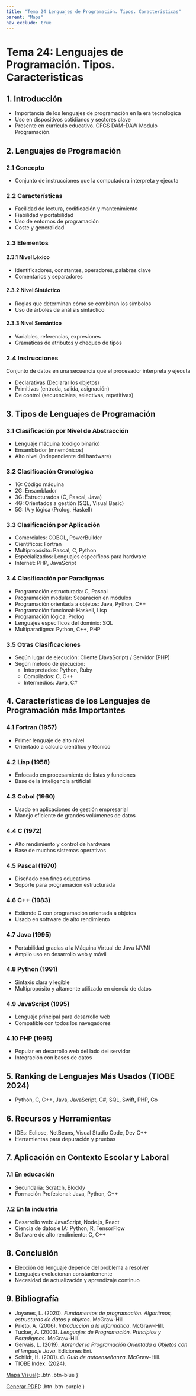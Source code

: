 ```yaml
---
title: "Tema 24 Lenguajes de Programación. Tipos. Caracteristicas"
parent: "Maps"
nav_exclude: true
---
```


# Tema 24: Lenguajes de Programación. Tipos. Caracteristicas

## 1. Introducción
- Importancia de los lenguajes de programación en la era tecnológica
- Uso en dispositivos cotidianos y sectores clave
- Presente en currículo educativo. CFGS DAM-DAW Modulo Programación.

## 2. Lenguajes de Programación
### 2.1 Concepto
- Conjunto de instrucciones que la computadora interpreta y ejecuta

### 2.2 Características
- Facilidad de lectura, codificación y mantenimiento
- Fiabilidad y portabilidad
- Uso de entornos de programación
- Coste y generalidad

### 2.3 Elementos
#### 2.3.1 Nivel Léxico
- Identificadores, constantes, operadores, palabras clave
- Comentarios y separadores

#### 2.3.2 Nivel Sintáctico
- Reglas que determinan cómo se combinan los símbolos
- Uso de árboles de análisis sintáctico

#### 2.3.3 Nivel Semántico
- Variables, referencias, expresiones
- Gramáticas de atributos y chequeo de tipos

### 2.4 Instrucciones
Conjunto de datos en una secuencia que el procesador interpreta y ejecuta
- Declarativas (Declarar los objetos)
- Primitivas (entrada, salida, asignación)
- De control (secuenciales, selectivas, repetitivas)

## 3. Tipos de Lenguajes de Programación
### 3.1 Clasificación por Nivel de Abstracción
- Lenguaje máquina (código binario)
- Ensamblador (mnemónicos)
- Alto nivel (independiente del hardware)

### 3.2 Clasificación Cronológica
- 1G: Código máquina
- 2G: Ensamblador
- 3G: Estructurados (C, Pascal, Java)
- 4G: Orientados a gestión (SQL, Visual Basic)
- 5G: IA y lógica (Prolog, Haskell)

### 3.3 Clasificación por Aplicación
- Comerciales: COBOL, PowerBuilder
- Científicos: Fortran
- Multipropósito: Pascal, C, Python
- Especializados: Lenguajes específicos para hardware
- Internet: PHP, JavaScript

### 3.4 Clasificación por Paradigmas
- Programación estructurada: C, Pascal
- Programación modular: Separación en módulos
- Programación orientada a objetos: Java, Python, C++
- Programación funcional: Haskell, Lisp
- Programación lógica: Prolog
- Lenguajes específicos del dominio: SQL
- Multiparadigma: Python, C++, PHP

### 3.5 Otras Clasificaciones
- Según lugar de ejecución: Cliente (JavaScript) / Servidor (PHP)
- Según método de ejecución:
  - Interpretados: Python, Ruby
  - Compilados: C, C++
  - Intermedios: Java, C#

## 4. Características de los Lenguajes de Programación más Importantes
### 4.1 Fortran (1957)
- Primer lenguaje de alto nivel
- Orientado a cálculo científico y técnico

### 4.2 Lisp (1958)
- Enfocado en procesamiento de listas y funciones
- Base de la inteligencia artificial

### 4.3 Cobol (1960)
- Usado en aplicaciones de gestión empresarial
- Manejo eficiente de grandes volúmenes de datos

### 4.4 C (1972)
- Alto rendimiento y control de hardware
- Base de muchos sistemas operativos

### 4.5 Pascal (1970)
- Diseñado con fines educativos
- Soporte para programación estructurada

### 4.6 C++ (1983)
- Extiende C con programación orientada a objetos
- Usado en software de alto rendimiento

### 4.7 Java (1995)
- Portabilidad gracias a la Máquina Virtual de Java (JVM)
- Amplio uso en desarrollo web y móvil

### 4.8 Python (1991)
- Sintaxis clara y legible
- Multipropósito y altamente utilizado en ciencia de datos

### 4.9 JavaScript (1995)
- Lenguaje principal para desarrollo web
- Compatible con todos los navegadores

### 4.10 PHP (1995)
- Popular en desarrollo web del lado del servidor
- Integración con bases de datos

## 5. Ranking de Lenguajes Más Usados (TIOBE 2024)
- Python, C, C++, Java, JavaScript, C#, SQL, Swift, PHP, Go

## 6. Recursos y Herramientas
- IDEs: Eclipse, NetBeans, Visual Studio Code, Dev C++
- Herramientas para depuración y pruebas

## 7. Aplicación en Contexto Escolar y Laboral
### 7.1 En educación
- Secundaria: Scratch, Blockly
- Formación Profesional: Java, Python, C++

### 7.2 En la industria
- Desarrollo web: JavaScript, Node.js, React
- Ciencia de datos e IA: Python, R, TensorFlow
- Software de alto rendimiento: C, C++

## 8. Conclusión
- Elección del lenguaje depende del problema a resolver
- Lenguajes evolucionan constantemente
- Necesidad de actualización y aprendizaje continuo

## 9. Bibliografía
- Joyanes, L. (2020). *Fundamentos de programación. Algoritmos, estructuras de datos y objetos*. McGraw-Hill.
- Prieto, A. (2006). *Introducción a la informática*. McGraw-Hill.
- Tucker, A. (2003). *Lenguajes de Programación. Principios y Paradigmas*. McGraw-Hill.
- Gervais, L. (2019). *Aprender la Programación Orientada a Objetos con el lenguaje Java*. Ediciones Eni.
- Schildt, H. (2001). *C: Guía de autoenseñanza*. McGraw-Hill.
- TIOBE Index. (2024). 


[Mapa Visual](tema24map.html){: .btn .btn-blue }

[Generar PDF](tema24.pdf){: .btn .btn-purple }

